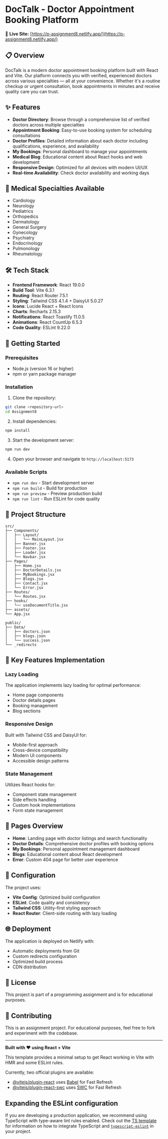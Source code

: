 # DocTalk - Doctor Appointment Booking Platform

🔗 **Live Site:** [https://p-assignment8.netlify.app/](https://p-assignment8.netlify.app/)

## 📋 Overview

DocTalk is a modern doctor appointment booking platform built with React and Vite. Our platform connects you with verified, experienced doctors across various specialties — all at your convenience. Whether it's a routine checkup or urgent consultation, book appointments in minutes and receive quality care you can trust.

## ✨ Features

- **Doctor Directory**: Browse through a comprehensive list of verified doctors across multiple specialties
- **Appointment Booking**: Easy-to-use booking system for scheduling consultations
- **Doctor Profiles**: Detailed information about each doctor including qualifications, experience, and availability
- **My Bookings**: Personal dashboard to manage your appointments
- **Medical Blog**: Educational content about React hooks and web development
- **Responsive Design**: Optimized for all devices with modern UI/UX
- **Real-time Availability**: Check doctor availability and working days

## 🏥 Medical Specialties Available

- Cardiology
- Neurology
- Pediatrics
- Orthopedics
- Dermatology
- General Surgery
- Gynecology
- Psychiatry
- Endocrinology
- Pulmonology
- Rheumatology

## 🛠️ Tech Stack

- **Frontend Framework**: React 19.0.0
- **Build Tool**: Vite 6.3.1
- **Routing**: React Router 7.5.1
- **Styling**: Tailwind CSS 4.1.4 + DaisyUI 5.0.27
- **Icons**: Lucide React + React Icons
- **Charts**: Recharts 2.15.3
- **Notifications**: React Toastify 11.0.5
- **Animations**: React CountUp 6.5.3
- **Code Quality**: ESLint 9.22.0

## 🚀 Getting Started

### Prerequisites

- Node.js (version 16 or higher)
- npm or yarn package manager

### Installation

1. Clone the repository:
```bash
git clone <repository-url>
cd Assignment8
```

2. Install dependencies:
```bash
npm install
```

3. Start the development server:
```bash
npm run dev
```

4. Open your browser and navigate to `http://localhost:5173`

### Available Scripts

- `npm run dev` - Start development server
- `npm run build` - Build for production
- `npm run preview` - Preview production build
- `npm run lint` - Run ESLint for code quality

## 📁 Project Structure

```
src/
├── Components/
│   ├── Layout/
│   │   └── MainLayout.jsx
│   ├── Banner.jsx
│   ├── Footer.jsx
│   ├── Loader.jsx
│   └── Navbar.jsx
├── Pages/
│   ├── Home.jsx
│   ├── DoctorDetails.jsx
│   ├── MyBookings.jsx
│   ├── Blogs.jsx
│   ├── Contact.jsx
│   └── Error.jsx
├── Routes/
│   └── Routes.jsx
├── hooks/
│   └── useDocumentTitle.jsx
├── assets/
└── App.jsx

public/
├── Data/
│   ├── doctors.json
│   ├── blogs.json
│   └── success.json
└── _redirects
```

## 🎯 Key Features Implementation

### Lazy Loading
The application implements lazy loading for optimal performance:
- Home page components
- Doctor details pages
- Booking management
- Blog sections

### Responsive Design
Built with Tailwind CSS and DaisyUI for:
- Mobile-first approach
- Cross-device compatibility
- Modern UI components
- Accessible design patterns

### State Management
Utilizes React hooks for:
- Component state management
- Side effects handling
- Custom hook implementations
- Form state management

## 📱 Pages Overview

- **Home**: Landing page with doctor listings and search functionality
- **Doctor Details**: Comprehensive doctor profiles with booking options
- **My Bookings**: Personal appointment management dashboard
- **Blogs**: Educational content about React development
- **Error**: Custom 404 page for better user experience

## 🔧 Configuration

The project uses:
- **Vite Config**: Optimized build configuration
- **ESLint**: Code quality and consistency
- **Tailwind CSS**: Utility-first styling approach
- **React Router**: Client-side routing with lazy loading

## 🌐 Deployment

The application is deployed on Netlify with:
- Automatic deployments from Git
- Custom redirects configuration
- Optimized build process
- CDN distribution

## 📄 License

This project is part of a programming assignment and is for educational purposes.

## 🤝 Contributing

This is an assignment project. For educational purposes, feel free to fork and experiment with the codebase.

---

**Built with ❤️ using React + Vite**

This template provides a minimal setup to get React working in Vite with HMR and some ESLint rules.

Currently, two official plugins are available:

- [@vitejs/plugin-react](https://github.com/vitejs/vite-plugin-react/blob/main/packages/plugin-react) uses [Babel](https://babeljs.io/) for Fast Refresh
- [@vitejs/plugin-react-swc](https://github.com/vitejs/vite-plugin-react/blob/main/packages/plugin-react-swc) uses [SWC](https://swc.rs/) for Fast Refresh

## Expanding the ESLint configuration

If you are developing a production application, we recommend using TypeScript with type-aware lint rules enabled. Check out the [TS template](https://github.com/vitejs/vite/tree/main/packages/create-vite/template-react-ts) for information on how to integrate TypeScript and [`typescript-eslint`](https://typescript-eslint.io) in your project.
